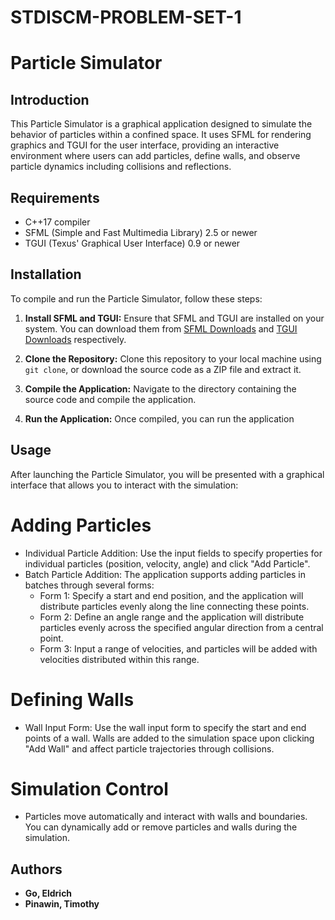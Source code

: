 # STDISCM-PROBLEM-SET-1
 
# Particle Simulator

## Introduction

This Particle Simulator is a graphical application designed to simulate the behavior of particles within a confined space. It uses SFML for rendering graphics and TGUI for the user interface, providing an interactive environment where users can add particles, define walls, and observe particle dynamics including collisions and reflections.

## Requirements

- C++17 compiler
- SFML (Simple and Fast Multimedia Library) 2.5 or newer
- TGUI (Texus' Graphical User Interface) 0.9 or newer

## Installation

To compile and run the Particle Simulator, follow these steps:

1. **Install SFML and TGUI:** Ensure that SFML and TGUI are installed on your system. You can download them from [SFML Downloads](https://www.sfml-dev.org/download.php) and [TGUI Downloads](https://tgui.eu/download/) respectively.

2. **Clone the Repository:** Clone this repository to your local machine using `git clone`, or download the source code as a ZIP file and extract it.

3. **Compile the Application:** Navigate to the directory containing the source code and compile the application.

4. **Run the Application:** Once compiled, you can run the application

## Usage

After launching the Particle Simulator, you will be presented with a graphical interface that allows you to interact with the simulation:


# Adding Particles
- Individual Particle Addition: Use the input fields to specify properties for individual particles (position, velocity, angle) and click "Add Particle".
- Batch Particle Addition: The application supports adding particles in batches through several forms:
  - Form 1: Specify a start and end position, and the application will distribute particles evenly along the line connecting these points.
  - Form 2: Define an angle range and the application will distribute particles evenly across the specified angular direction from a central point.
  - Form 3: Input a range of velocities, and particles will be added with velocities distributed within this range.

# Defining Walls
- Wall Input Form: Use the wall input form to specify the start and end points of a wall. Walls are added to the simulation space upon clicking "Add Wall" and affect particle trajectories through collisions.


# Simulation Control
- Particles move automatically and interact with walls and boundaries. You can dynamically add or remove particles and walls during the simulation.

## Authors
* **Go, Eldrich**
* **Pinawin, Timothy**